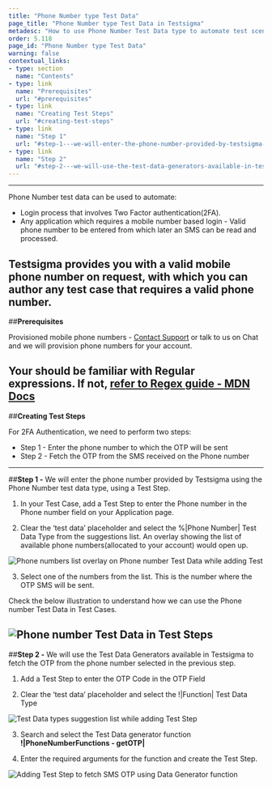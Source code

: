 ```yaml
---
title: "Phone Number type Test Data"
page_title: "Phone Number type Test Data in Testsigma"
metadesc: "How to use Phone Number Test Data type to automate test scenarios that contain two factor authentication"
order: 5.118
page_id: "Phone Number type Test Data"
warning: false
contextual_links:
- type: section
  name: "Contents"
- type: link
  name: "Prerequisites"
  url: "#prerequisites"
- type: link
  name: "Creating Test Steps"
  url: "#creating-test-steps"
- type: link
  name: "Step 1"
  url: "#step-1---we-will-enter-the-phone-number-provided-by-testsigma-using-the-phone-number-test-data-type-using-a-test-step"
- type: link
  name: "Step 2"
  url: "#step-2---we-will-use-the-test-data-generators-available-in-testsigma-to-fetch-the-otp-from-the-phone-number-selected-in-the-previous-step"
---
```

---

Phone Number test data can be used to automate:
* Login process that involves Two Factor authentication(2FA).
*  Any application which requires a mobile number based login - Valid phone number to be entered from which later an SMS can be read and processed.

Testsigma provides you with a valid mobile phone number on request, with which you can author any test case that requires a valid phone number.
---
##**Prerequisites**

Provisioned mobile phone numbers - [Contact Support](http://support@testsigma.com) or talk to us on Chat and we will provision phone numbers for your account.

Your should be familiar with Regular expressions. If not, [refer to Regex guide - MDN Docs](https://developer.mozilla.org/en-US/docs/Web/JavaScript/Guide/Regular_Expressions)
---
##**Creating Test Steps**

For 2FA Authentication, we need to perform two steps:
* Step 1 - Enter the phone number to which the OTP will be sent
* Step 2 - Fetch the OTP from the SMS received on the Phone number
---
##**Step 1 -** We will enter the phone number provided by Testsigma using the Phone Number test data type, using a Test Step.

1. In your Test Case, add a Test Step to enter the Phone number in the Phone number field on your Application page.

2. Clear the ‘test data’ placeholder and select the %|Phone Number| Test Data Type from the suggestions list.
An overlay showing the list of available phone numbers(allocated to your account) would open up.

![Phone numbers list overlay on Phone number Test Data while adding Test](https://docs.testsigma.com/images/phone-number/create-test-step-update-test-data-phone-number-test-data.png)

3. Select one of the numbers from the list. This is the number where the OTP SMS will be sent.

Check the below illustration to understand how we can use the Phone number Test Data in Test Cases.

![Phone number Test Data in Test Steps](https://docs.testsigma.com/images/phone-number/phone-number-test-data-test-steps.gif)
---
##**Step 2 -** We will use the Test Data Generators available in Testsigma to fetch the OTP from the phone number selected in the previous step.

1. Add a Test Step to enter the OTP Code in the OTP Field

2. Clear the ‘test data’ placeholder and select the !|Function| Test Data Type

![Test Data types suggestion list while adding Test Step](https://docs.testsigma.com/images/phone-number/add-step-test-data-type-suggestions-list.png)

3. Search and select the Test Data generator function **!|PhoneNumberFunctions - getOTP|**

4. Enter the required arguments for the function and create the Test Step.

![Adding Test Step to fetch SMS OTP using Data Generator function](https://docs.testsigma.com/images/phone-number/create-test-step-getsmsotp.png)



